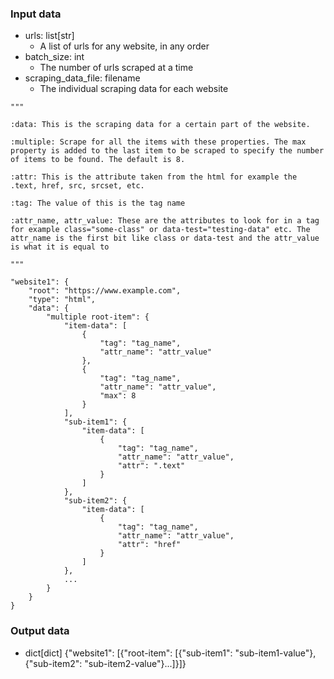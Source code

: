 ### **Input data**

- urls: list[str]
    - A list of urls for any website, in any order
- batch_size: int
    - The number of urls scraped at a time
- scraping_data_file: filename
    - The individual scraping data for each website

```
"""

:data: This is the scraping data for a certain part of the website.

:multiple: Scrape for all the items with these properties. The max property is added to the last item to be scraped to specify the number of items to be found. The default is 8.

:attr: This is the attribute taken from the html for example the .text, href, src, srcset, etc.

:tag: The value of this is the tag name

:attr_name, attr_value: These are the attributes to look for in a tag for example class="some-class" or data-test="testing-data" etc. The attr_name is the first bit like class or data-test and the attr_value is what it is equal to

"""

"website1": {
    "root": "https://www.example.com",
    "type": "html",
    "data": { 
        "multiple root-item": {
            "item-data": [
                {
                    "tag": "tag_name",
                    "attr_name": "attr_value"
                },
                {
                    "tag": "tag_name",
                    "attr_name": "attr_value",
                    "max": 8
                }
            ],
            "sub-item1": {
                "item-data": [
                    {
                        "tag": "tag_name",
                        "attr_name": "attr_value",
                        "attr": ".text"
                    }
                ]
            },
            "sub-item2": {
                "item-data": [
                    {
                        "tag": "tag_name",
                        "attr_name": "attr_value",
                        "attr": "href"
                    }
                ]
            },
            ...
        }
    }
}
```


### **Output data**

- dict[dict] {"website1": [{"root-item": [{"sub-item1": "sub-item1-value"}, {"sub-item2": "sub-item2-value"}...]}]}